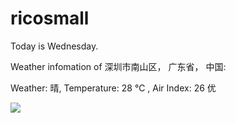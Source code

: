 # ricosmall

Today is Wednesday.

Weather infomation of 深圳市南山区， 广东省， 中国: 

Weather: 晴, Temperature: 28 ℃ , Air Index: 26 优

<img src="https://github-readme-stats.vercel.app/api?username=ricosmall&show_icons=true" />
